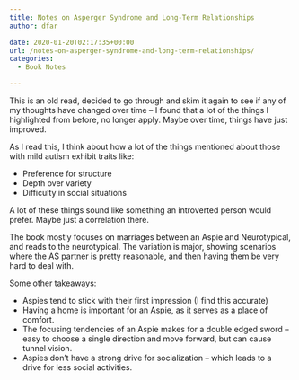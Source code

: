 ```yaml
---
title: Notes on Asperger Syndrome and Long-Term Relationships
author: dfar

date: 2020-01-20T02:17:35+00:00
url: /notes-on-asperger-syndrome-and-long-term-relationships/
categories:
  - Book Notes

---
```

This is an old read, decided to go through and skim it again to see if any of my thoughts have changed over time &#8211; I found that a lot of the things I highlighted from before, no longer apply. Maybe over time, things have just improved.

As I read this, I think about how a lot of the things mentioned about those with mild autism exhibit traits like:

  * Preference for structure
  * Depth over variety
  * Difficulty in social situations

A lot of these things sound like something an introverted person would prefer. Maybe just a correlation there.

The book mostly focuses on marriages between an Aspie and Neurotypical, and reads to the neurotypical. The variation is major, showing scenarios where the AS partner is pretty reasonable, and then having them be very hard to deal with.

Some other takeaways:

  * Aspies tend to stick with their first impression (I find this accurate)
  * Having a home is important for an Aspie, as it serves as a place of comfort.
  * The focusing tendencies of an Aspie makes for a double edged sword &#8211; easy to choose a single direction and move forward, but can cause tunnel vision.
  * Aspies don&#8217;t have a strong drive for socialization &#8211; which leads to a drive for less social activities.